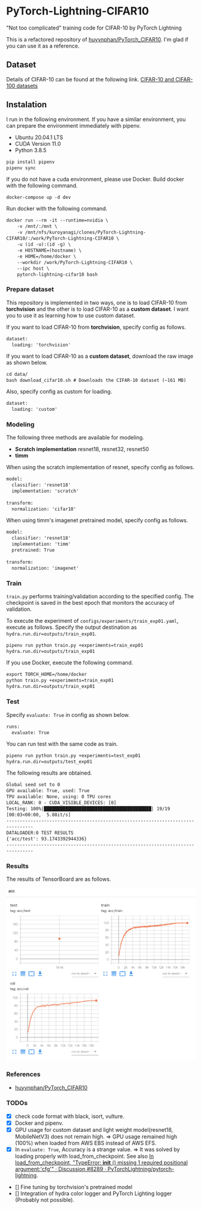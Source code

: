 # PyTorch-Lightning-CIFAR10
"Not too complicated" training code for CIFAR-10 by PyTorch Lightning

This is a refactored repository of [huyvnphan/PyTorch_CIFAR10](https://github.com/huyvnphan/PyTorch_CIFAR10). I'm glad if you can use it as a reference.

## Dataset

Details of CIFAR-10 can be found at the following link. [CIFAR-10 and CIFAR-100 datasets](https://www.cs.toronto.edu/~kriz/cifar.html)

## Instalation

I run in the following environment. If you have a similar environment, you can prepare the environment immediately with pipenv.

* Ubuntu 20.04.1 LTS
* CUDA Version 11.0
* Python 3.8.5

```
pip install pipenv
pipenv sync
```

If you do not have a cuda environment, please use Docker. Build docker with the following command.

```
docker-compose up -d dev
```

Run docker with the following command.

```
docker run --rm -it --runtime=nvidia \
    -v /mnt/:/mnt \
    -v /mnt/nfs/kuroyanagi/clones/PyTorch-Lightning-CIFAR10/:/work/PyTorch-Lightning-CIFAR10 \
    -u (id -u):(id -g) \
    -e HOSTNAME=(hostname) \
    -e HOME=/home/docker \
    --workdir /work/PyTorch-Lightning-CIFAR10 \
    --ipc host \
    pytorch-lightning-cifar10 bash
```

### Prepare dataset

This repository is implemented in two ways, one is to load CIFAR-10 from **torchvision** and the other is to load CIFAR-10 as a **custom dataset**. I want you to use it as learning how to use custom dataset.

If you want to load CIFAR-10 from **torchvision**, specify config as follows.

```
dataset:
  loading: 'torchvision'
```

If you want to load CIFAR-10 as a **custom dataset**, download the raw image as shown below.

```
cd data/
bash download_cifar10.sh # Downloads the CIFAR-10 dataset (~161 MB)
```
Also, specify config as custom for loading.

```
dataset:
  loading: 'custom'
```

### Modeling

The following three methods are available for modeling.

* **Scratch implementation** resnet18, resnet32, resnet50
* **timm**

When using the scratch implementation of resnet, specify config as follows.

```
model:
  classifier: 'resnet18'
  implementation: 'scratch'

transform:
  normalization: 'cifar10'
```

When using timm's imagenet pretrained model, specify config as follows.

```
model:
  classifier: 'resnet18'
  implementation: 'timm'
  pretrained: True

transform:
  normalization: 'imagenet'
```

### Train

`train.py` performs training/validation according to the specified config. The checkpoint is saved in the best epoch that monitors the accuracy of validation.

To execute the experiment of `configs/experiments/train_exp01.yaml`, execute as follows. Specify the output destination as `hydra.run.dir=outputs/train_exp01`.

```
pipenv run python train.py +experiments=train_exp01 hydra.run.dir=outputs/train_exp01
```

If you use Docker, execute the following command.

```
export TORCH_HOME=/home/docker
python train.py +experiments=train_exp01 hydra.run.dir=outputs/train_exp01
```

### Test

Specify `evaluate: True` in config as shown below.

```
runs:
  evaluate: True
```
You can run test with the same code as train.

```
pipenv run python train.py +experiments=test_exp01 hydra.run.dir=outputs/test_exp01

```

The following results are obtained.

```
Global seed set to 0
GPU available: True, used: True
TPU available: None, using: 0 TPU cores
LOCAL_RANK: 0 - CUDA_VISIBLE_DEVICES: [0]
Testing: 100%|████████████████████████████████████████| 19/19 [00:03<00:00,  5.88it/s]
--------------------------------------------------------------------------------
DATALOADER:0 TEST RESULTS
{'acc/test': 93.1743392944336}
--------------------------------------------------------------------------------
```

### Results

The results of TensorBoard are as follows.

![tensorboard](results/tensorboard.png)

### References

* [huyvnphan/PyTorch_CIFAR10](https://github.com/huyvnphan/PyTorch_CIFAR10)

### TODOs

- [x] check code format with black, isort, vulture.
- [x] Docker and pipenv.
- [x] GPU usage for custom dataset and light weight model(resnet18, MobileNetV3) does not remain high. => GPU usage remained high (100%) when loaded from AWS EBS instead of AWS EFS.
- [x] In ``evaluate: True``, Accuracy is a strange value. => It was solved by loading properly with load_from_checkpoint. See also [In load_from_checkpoint, "TypeError: __init__ () missing 1 required positional argument:'cfg'" · Discussion #8289 · PyTorchLightning/pytorch-lightning](https://github.com/PyTorchLightning/pytorch-lightning/discussions/8289).
- [] Fine tuning by torchvision's pretrained model
- [] Integration of hydra color logger and PyTorch Lighting logger (Probably not possible).
